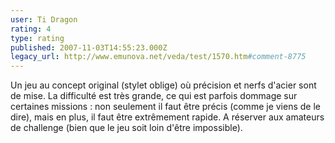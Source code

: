 ```yaml
---
user: Ti Dragon
rating: 4
type: rating
published: 2007-11-03T14:55:23.000Z
legacy_url: http://www.emunova.net/veda/test/1570.htm#comment-8775
---
```

Un jeu au concept original (stylet oblige) où précision et nerfs d'acier sont de mise. La difficulté est très grande, ce qui est parfois dommage sur certaines missions : non seulement il faut être précis (comme je viens de le dire), mais en plus, il faut être extrêmement rapide. A réserver aux amateurs de challenge (bien que le jeu soit loin d'être impossible).